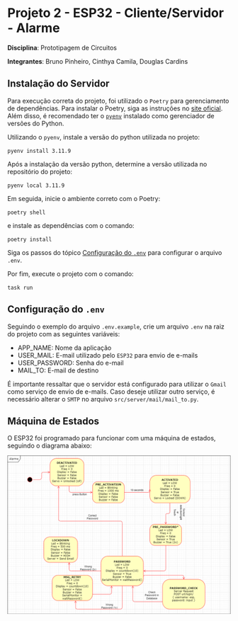 # Projeto 2 - ESP32 - Cliente/Servidor - Alarme

**Disciplina**: Prototipagem de Circuitos

**Integrantes**: Bruno Pinheiro, Cinthya Camila, Douglas Cardins

## Instalação do Servidor
Para execução correta do projeto, foi utilizado o `Poetry` para gerenciamento de dependências. Para instalar o Poetry, siga as instruções no [site oficial](https://python-poetry.org/docs/). Além disso, é recomendado ter o [`pyenv`](https://pyenv-win.github.io/pyenv-win/) instalado como gerenciador de versões do Python.

Utilizando o `pyenv`, instale a versão do python utilizada no projeto:

```shell
pyenv install 3.11.9
```

Após a instalação da versão python, determine a versão utilizada no repositório do projeto:

```shell
pyenv local 3.11.9
```

Em seguida, inicie o ambiente correto com o Poetry:

```shell
poetry shell
```

e instale as dependências com o comando:

```shell
poetry install
```

Siga os passos do tópico [Configuração do `.env`](#configuração-do-env) para configurar o arquivo `.env`.

Por fim, execute o projeto com o comando:

```shell
task run
```

## Configuração do `.env`
Seguindo o exemplo do arquivo `.env.example`, crie um arquivo `.env` na raiz do projeto com as seguintes variáveis:

- APP_NAME: Nome da aplicação
- USER_MAIL: E-mail utilizado pelo `ESP32` para envio de e-mails
- USER_PASSWORD: Senha do e-mail
- MAIL_TO: E-mail de destino

É importante ressaltar que o servidor está configurado para utilizar o `Gmail` como serviço de envio de e-mails. Caso deseje utilizar outro serviço, é necessário alterar o `SMTP` no arquivo `src/server/mail/mail_to.py`.

## Máquina de Estados
O ESP32 foi programado para funcionar com uma máquina de estados, seguindo o diagrama abaixo:

![Máquina de Estados](assets/alarme_esp.png)
